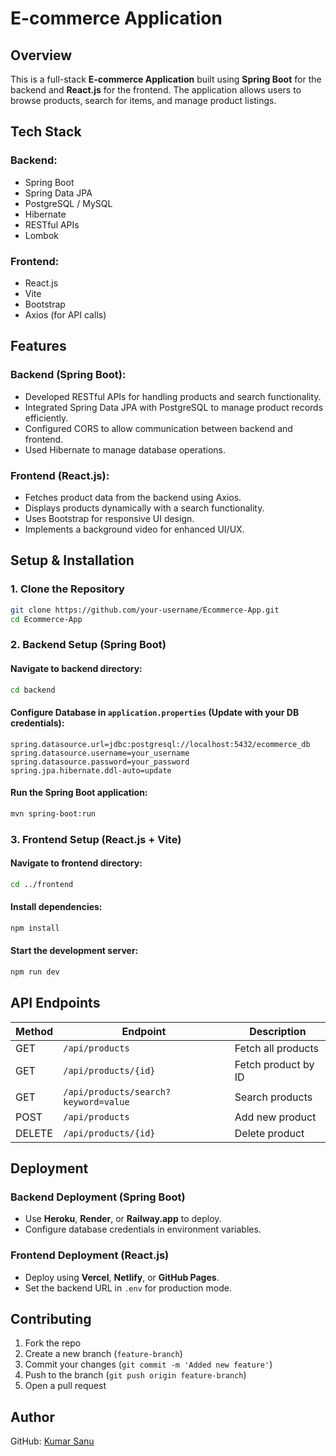 # E-commerce Application

## Overview
This is a full-stack **E-commerce Application** built using **Spring Boot** for the backend and **React.js** for the frontend. The application allows users to browse products, search for items, and manage product listings.

## Tech Stack
### **Backend:**
- Spring Boot
- Spring Data JPA
- PostgreSQL / MySQL
- Hibernate
- RESTful APIs
- Lombok

### **Frontend:**
- React.js
- Vite
- Bootstrap
- Axios (for API calls)

## Features
### **Backend (Spring Boot):**
- Developed RESTful APIs for handling products and search functionality.
- Integrated Spring Data JPA with PostgreSQL to manage product records efficiently.
- Configured CORS to allow communication between backend and frontend.
- Used Hibernate to manage database operations.

### **Frontend (React.js):**
- Fetches product data from the backend using Axios.
- Displays products dynamically with a search functionality.
- Uses Bootstrap for responsive UI design.
- Implements a background video for enhanced UI/UX.

## Setup & Installation

### **1. Clone the Repository**
```bash
git clone https://github.com/your-username/Ecommerce-App.git
cd Ecommerce-App
```

### **2. Backend Setup (Spring Boot)**
#### **Navigate to backend directory:**
```bash
cd backend
```
#### **Configure Database in `application.properties` (Update with your DB credentials):**
```properties
spring.datasource.url=jdbc:postgresql://localhost:5432/ecommerce_db
spring.datasource.username=your_username
spring.datasource.password=your_password
spring.jpa.hibernate.ddl-auto=update
```
#### **Run the Spring Boot application:**
```bash
mvn spring-boot:run
```

### **3. Frontend Setup (React.js + Vite)**
#### **Navigate to frontend directory:**
```bash
cd ../frontend
```
#### **Install dependencies:**
```bash
npm install
```
#### **Start the development server:**
```bash
npm run dev
```

## API Endpoints
| Method | Endpoint | Description |
|--------|------------|-------------|
| GET | `/api/products` | Fetch all products |
| GET | `/api/products/{id}` | Fetch product by ID |
| GET | `/api/products/search?keyword=value` | Search products |
| POST | `/api/products` | Add new product |
| DELETE | `/api/products/{id}` | Delete product |

## Deployment
### **Backend Deployment (Spring Boot)**
- Use **Heroku**, **Render**, or **Railway.app** to deploy.
- Configure database credentials in environment variables.

### **Frontend Deployment (React.js)**
- Deploy using **Vercel**, **Netlify**, or **GitHub Pages**.
- Set the backend URL in `.env` for production mode.

## Contributing
1. Fork the repo
2. Create a new branch (`feature-branch`)
3. Commit your changes (`git commit -m 'Added new feature'`)
4. Push to the branch (`git push origin feature-branch`)
5. Open a pull request

## Author  
GitHub: [Kumar Sanu](https://github.com/your-username)

